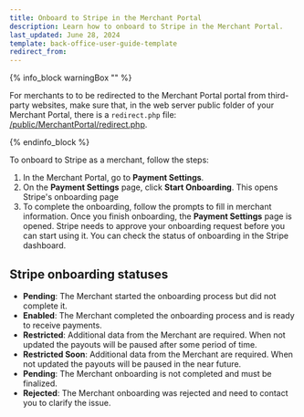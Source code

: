 ```yaml
---
title: Onboard to Stripe in the Merchant Portal
description: Learn how to onboard to Stripe in the Merchant Portal.
last_updated: June 28, 2024
template: back-office-user-guide-template
redirect_from:
---
```


{% info_block warningBox "" %}

For merchants to to be redirected to the Merchant Portal portal from third-party websites, make sure that, in the web server public folder of your Merchant Portal, there is a `redirect.php` file: [/public/MerchantPortal/redirect.php](https://github.com/spryker-shop/b2c-demo-marketplace/blob/master/public/MerchantPortal/redirect.php).

{% endinfo_block %}

To onboard to Stripe as a merchant, follow the steps:

1. In the Merchant Portal, go to **Payment Settings**.
2. On the **Payment Settings** page, click **Start Onboarding**.
  This opens Stripe's onboarding page
3. To complete the onboarding, follow the prompts to fill in merchant information.
  Once you finish onboarding, the **Payment Settings** page is opened. Stripe needs to approve your onboarding request before you can start using it. You can check the status of onboarding in the Stripe dashboard.



## Stripe onboarding statuses

- **Pending**: The Merchant started the onboarding process but did not complete it.
- **Enabled**: The Merchant completed the onboarding process and is ready to receive payments.
- **Restricted**: Additional data from the Merchant are required. When not updated the payouts will be paused after some period of time.
- **Restricted Soon**: Additional data from the Merchant are required. When not updated the payouts will be paused in the near future.
- **Pending**: The Merchant onboarding is not completed and must be finalized.
- **Rejected**: The Merchant onboarding was rejected and need to contact you to clarify the issue.
